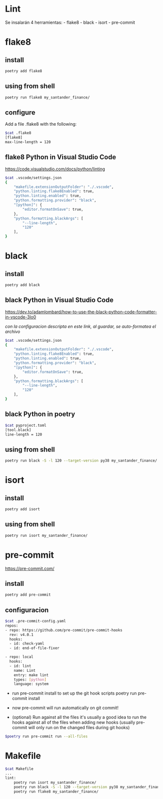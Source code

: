 # Lint
Se insalarán 4 herramientas:
    - flake8
    - black
    - isort
    - pre-commit

# flake8

## install
```bash
poetry add flake8
```
## using from shell
```bash
poetry run flake8 my_santander_finance/
```

## configure

Add a file .flake8 with the following:

```bash
$cat .flake8
[flake8]
max-line-length = 120
```

## flake8 Python in Visual Studio Code
https://code.visualstudio.com/docs/python/linting

```bash
$cat .vscode/settings.json
{
    "makefile.extensionOutputFolder": "./.vscode",
    "python.linting.flake8Enabled": true,
    "python.linting.enabled": true,
    "python.formatting.provider": "black",
    "[python]": {
        "editor.formatOnSave": true,
    },
    "python.formatting.blackArgs": [
        "--line-length",
        "120"
    ],
}
```

# black

## install
```bash
poetry add black
```

## black Python in Visual Studio Code
https://dev.to/adamlombard/how-to-use-the-black-python-code-formatter-in-vscode-3lo0

_con la configuracion descripta en este link, al guardar, se auto-formatea el archivo_


```bash
$cat .vscode/settings.json
{
    "makefile.extensionOutputFolder": "./.vscode",
    "python.linting.flake8Enabled": true,
    "python.linting.enabled": true,
    "python.formatting.provider": "black",
    "[python]": {
        "editor.formatOnSave": true,
    },
    "python.formatting.blackArgs": [
        "--line-length",
        "120"
    ],
}
```

## black Python in poetry

```bash
$cat pyproject.toml
[tool.black]
line-length = 120
```

## using from shell
```bash
poetry run black -S -l 120 --target-version py38 my_santander_finance/
```

# isort

## install
```bash
poetry add isort
```

## using from shell
```bash
poetry run isort my_santander_finance/
```

# pre-commit
https://pre-commit.com/

## install
```bash
poetry add pre-commit
```

## configuracion
```bash
$cat .pre-commit-config.yaml
repos:
- repo: https://github.com/pre-commit/pre-commit-hooks
  rev: v4.0.1
  hooks:
  - id: check-yaml
  - id: end-of-file-fixer

- repo: local
  hooks:
  - id: lint
    name: Lint
    entry: make lint
    types: [python]
    language: system
```

- run pre-commit install to set up the git hook scripts
poetry run pre-commit install

- now pre-commit will run automatically on git commit!

- (optional) Run against all the files
it's usually a good idea to run the hooks against all of the files when adding new hooks (usually pre-commit will only run on the changed files during git hooks)

```bash
$poetry run pre-commit run --all-files
```

# Makefile

```bash
$cat Makefile
...
lint: 
	poetry run isort my_santander_finance/
	poetry run black -S -l 120 --target-version py38 my_santander_finance/
	poetry run flake8 my_santander_finance/
```
